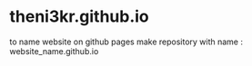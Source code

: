 # theni3kr.github.io
to name website on github pages make repository with name : website_name.github.io
